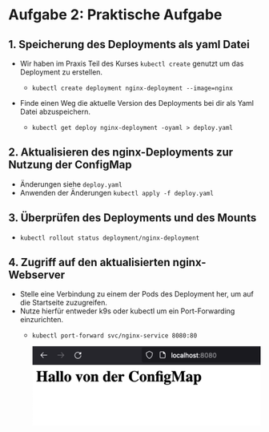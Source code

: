 # Aufgabe 2: Praktische Aufgabe

## 1. Speicherung des Deployments als yaml Datei

- Wir haben im Praxis Teil des Kurses `kubectl create` genutzt um das Deployment zu erstellen.
  - `kubectl create deployment nginx-deployment --image=nginx`

- Finde einen Weg die aktuelle Version des Deployments bei dir als Yaml Datei abzuspeichern.
  - `kubectl get deploy nginx-deployment -oyaml > deploy.yaml`

## 2. Aktualisieren des nginx-Deployments zur Nutzung der ConfigMap

- Änderungen siehe `deploy.yaml`
- Anwenden der Änderungen `kubectl apply -f deploy.yaml`

## 3. Überprüfen des Deployments und des Mounts

- `kubectl rollout status deployment/nginx-deployment`

## 4. Zugriff auf den aktualisierten nginx-Webserver

- Stelle eine Verbindung zu einem der Pods des Deployment her, um auf die Startseite zuzugreifen.
- Nutze hierfür entweder k9s oder kubectl um ein Port-Forwarding einzurichten.
  - `kubectl port-forward svc/nginx-service 8080:80`

    ![connection to nginx pods](image.png)

